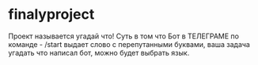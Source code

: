 # finalyproject
Проект называется угадай что!
Суть в том что Бот в ТЕЛЕГРАМЕ по команде - /start выдает слово с перепутанными буквами, ваша задача угадать что написал бот, можно будет выбрать язык.
